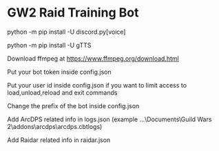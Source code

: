 # GW2 Raid Training Bot
python -m pip install -U discord.py[voice]

python -m pip install -U gTTS

Download ffmpeg at https://www.ffmpeg.org/download.html

Put your bot token inside config.json

Put your user id inside config.json if you want to limit access to load,unload,reload and exit commands

Change the prefix of the bot inside config.json

Add ArcDPS related info in logs.json (example ...\Documents\Guild Wars 2\addons\arcdps\arcdps.cbtlogs)

Add Raidar related info in raidar.json
